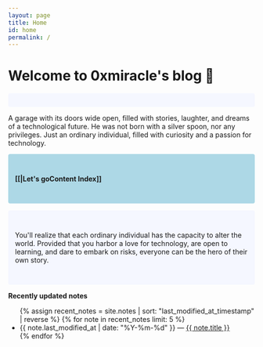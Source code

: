 ```yaml
---
layout: page
title: Home
id: home
permalink: /
---
```


# Welcome to 0xmiracle's blog 🌱

<p style="padding: 1em 1em; background: #f5f7ff; border-radius: 4px;">


 A garage with its doors wide open, filled with stories, laughter, and dreams of a technological future. He was not born with a silver spoon, nor any privileges.  Just an ordinary individual, filled with curiosity and a passion for technology.
</p>
<p style="padding: 3em 1em; background: #add8e6; border-radius: 4px;">
<span style="font-weight: bold">[[|Let's goContent Index]]</span> 
</p>
<p style="padding: 3em 1em; background: #f5f7ff; border-radius: 4px;">
You'll realize that each ordinary individual has the capacity to alter the world. Provided that you harbor a love for technology, are open to learning, and dare to embark on risks, everyone can be the hero of their own story.
</p>


<strong>Recently updated notes</strong>

<ul>
  {% assign recent_notes = site.notes | sort: "last_modified_at_timestamp" | reverse %}
  {% for note in recent_notes limit: 5 %}
    <li>
      {{ note.last_modified_at | date: "%Y-%m-%d" }} — <a class="internal-link" href="{{ note.url }}">{{ note.title }}</a>
    </li>
  {% endfor %}
</ul>

<style>
  .wrapper {
    max-width: 46em;
  }
</style>
